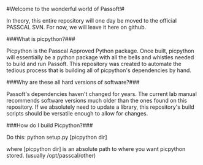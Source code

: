 #Welcome to the wonderful world of Passoft!#

In theory, this entire repository will one day be moved 
to the official PASSCAL SVN. For now, we will leave it
here on github.

###What is picpython?###

Picpython is the Passcal Approved Python package. Once built, 
picpython will essentially be a python package with all the bells
and whistles needed to build and run Passoft. This repository was 
created to automate the tedious process that is building all of
picpython's dependencies by hand.

###Why are these all hard versions of software?###

Passoft's dependencies haven't changed for years. The current 
lab manual recommends software versions much older than the ones
found on this repository. If we absolutely need to update a library,
this repository's build scripts should be versatile enough to allow
for changes.

###How do I build Picpython?###

Do this:
python setup.py [picpython dir]

where [picpython dir] is an absolute path to where you want picpython stored. (usually /opt/passcal/other)
